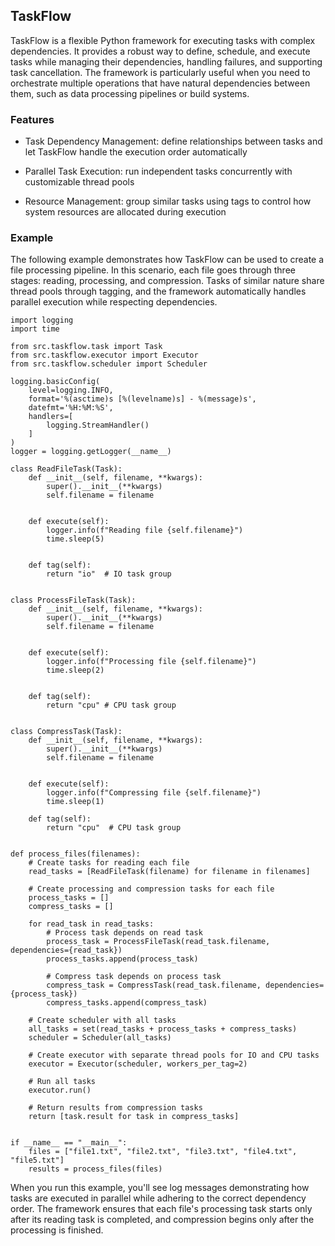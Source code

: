 ## TaskFlow

TaskFlow is a flexible Python framework for executing tasks with complex dependencies. 
It provides a robust way to define, schedule, and execute tasks while managing their dependencies, handling failures, and supporting task cancellation. 
The framework is particularly useful when you need to orchestrate multiple operations that have natural dependencies between them, such as data processing pipelines or build systems.


### Features

- Task Dependency Management: define relationships between tasks and let TaskFlow handle the execution order automatically


- Parallel Task Execution: run independent tasks concurrently with customizable thread pools


- Resource Management: group similar tasks using tags to control how system resources are allocated during execution

### Example

The following example demonstrates how TaskFlow can be used to create a file processing pipeline. 
In this scenario, each file goes through three stages: reading, processing, and compression. 
Tasks of similar nature share thread pools through tagging, and the framework automatically handles parallel execution while respecting dependencies.

```.python
import logging
import time

from src.taskflow.task import Task
from src.taskflow.executor import Executor
from src.taskflow.scheduler import Scheduler

logging.basicConfig(
    level=logging.INFO,
    format='%(asctime)s [%(levelname)s] - %(message)s',
    datefmt='%H:%M:%S',
    handlers=[
        logging.StreamHandler()
    ]
)
logger = logging.getLogger(__name__)

class ReadFileTask(Task):
    def __init__(self, filename, **kwargs):
        super().__init__(**kwargs)
        self.filename = filename


    def execute(self):
        logger.info(f"Reading file {self.filename}")
        time.sleep(5)


    def tag(self):
        return "io"  # IO task group


class ProcessFileTask(Task):
    def __init__(self, filename, **kwargs):
        super().__init__(**kwargs)
        self.filename = filename


    def execute(self):
        logger.info(f"Processing file {self.filename}")
        time.sleep(2)


    def tag(self):
        return "cpu" # CPU task group


class CompressTask(Task):
    def __init__(self, filename, **kwargs):
        super().__init__(**kwargs)
        self.filename = filename


    def execute(self):
        logger.info(f"Compressing file {self.filename}")
        time.sleep(1)

    def tag(self):
        return "cpu"  # CPU task group


def process_files(filenames):
    # Create tasks for reading each file
    read_tasks = [ReadFileTask(filename) for filename in filenames]

    # Create processing and compression tasks for each file
    process_tasks = []
    compress_tasks = []

    for read_task in read_tasks:
        # Process task depends on read task
        process_task = ProcessFileTask(read_task.filename, dependencies={read_task})
        process_tasks.append(process_task)

        # Compress task depends on process task
        compress_task = CompressTask(read_task.filename, dependencies={process_task})
        compress_tasks.append(compress_task)

    # Create scheduler with all tasks
    all_tasks = set(read_tasks + process_tasks + compress_tasks)
    scheduler = Scheduler(all_tasks)

    # Create executor with separate thread pools for IO and CPU tasks
    executor = Executor(scheduler, workers_per_tag=2)

    # Run all tasks
    executor.run()

    # Return results from compression tasks
    return [task.result for task in compress_tasks]


if __name__ == "__main__":
    files = ["file1.txt", "file2.txt", "file3.txt", "file4.txt", "file5.txt"]
    results = process_files(files)
```

When you run this example, you'll see log messages demonstrating how tasks are executed in parallel while adhering to the correct dependency order. 
The framework ensures that each file's processing task starts only after its reading task is completed, and compression begins only after the processing is finished.